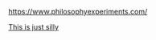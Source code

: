 https://www.philosophyexperiments.com/

[This is just silly](http://zarkonnen.github.io/trolleyproblems/)

